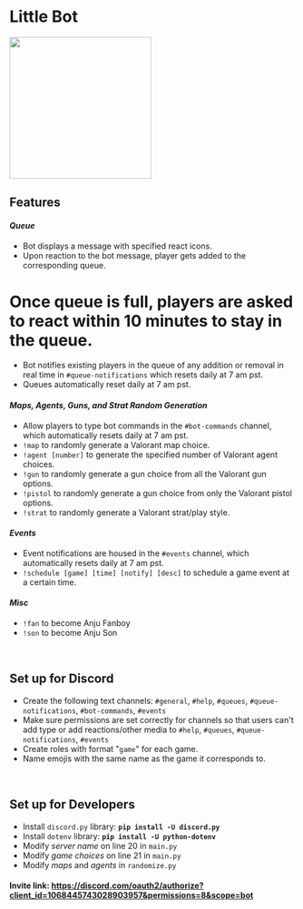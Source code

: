 # Little Bot

<img src="https://user-images.githubusercontent.com/33340487/215303416-7116313b-1950-4922-9244-d6bda0aa4f2b.jpg" with="250" height="250">

## Features 
#### <i>Queue</i>
* Bot displays a message with specified react icons.
* Upon reaction to the bot message, player gets added to the corresponding queue.
# Once queue is full, players are asked to react within 10 minutes to stay in the queue.
* Bot notifies existing players in the queue of any addition or removal in real time in `#queue-notifications` which resets daily at 7 am pst.
* Queues automatically reset daily at 7 am pst.
#### <i>Maps, Agents, Guns, and Strat Random Generation</i>
* Allow players to type bot commands in the `#bot-commands` channel, which automatically resets daily at 7 am pst.
* `!map` to randomly generate a Valorant map choice.
* `!agent [number]` to generate the specified number of Valorant agent choices.
* `!gun` to randomly generate a gun choice from all the Valorant gun options. 
* `!pistol` to randomly generate a gun choice from only the Valorant pistol options.
* `!strat` to randomly generate a Valorant strat/play style.
#### <i>Events</i>
* Event notifications are housed in the `#events` channel, which automatically resets daily at 7 am pst.
* `!schedule [game] [time] [notify] [desc]` to schedule a game event at a certain time.
#### <i>Misc</i>
* `!fan` to become Anju Fanboy
* `!son` to become Anju Son
<br>

## Set up for Discord
* Create the following text channels: `#general`, `#help`, `#queues`, `#queue-notifications`, `#bot-commands`, `#events`
* Make sure permissions are set correctly for channels so that users can't add type or add reactions/other media to `#help`, `#queues`, `#queue-notifications`,  `#events`
* Create roles with format "`game`" for each game.
* Name emojis with the same name as the game it corresponds to.
<br>

## Set up for Developers
* Install `discord.py` library: <b>`pip install -U discord.py`</b>
* Install `dotenv` library: <b>`pip install -U python-dotenv`</b>
* Modify _server name_ on line 20 in `main.py`
* Modify _game choices_ on line 21 in `main.py`
* Modify _maps_ and _agents_ in `randomize.py`


#### Invite link: https://discord.com/oauth2/authorize?client_id=1068445743028903957&permissions=8&scope=bot
